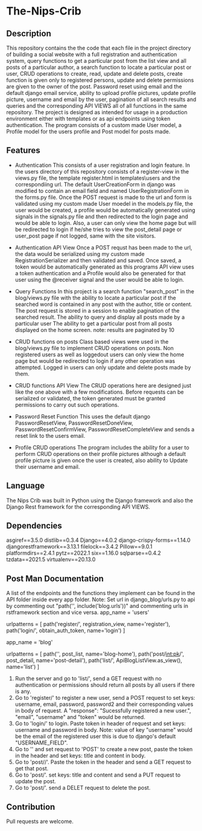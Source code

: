 # The-Nips-Crib

## Description
This repository contains the the code that each file in the project directory of building a social website with a full registration and authentication system, query functions to get a particular post from the list view and all posts of a particular author, a search function to locate a particular post or user, CRUD operations to create, read, update and delete posts, create function is given only to registered persons, update and delete permissions are given to the owner of the post. Password reset using email and the default django email service, ability to upload profile pictures, update profile picture, username and email by the user, pagination of all search results and queries and the corresponding API VIEWS all of all functions in the same repository.
The project is designed as intended for usage in a production environment either with templates or as api endpoints using token authentication. The program consists of a custom made User model, a Profile model for the users profile and Post model for posts made.


## Features
* Authentication
This consists of a user registration and login feature. In the users directory of this repository consists of a register-view in the views.py file, the template register.html in templates\users and the correspondiing url. The default UserCreationForm in django was modified to contain an email field and named UserRegistrationForm in the forms.py file.
Once the POST request is made to the url and form is validated using my custom made User moedel in the models.py file, the user would be created, a profile would be automatically generated using signals in the signals.py file and then redirected to the login page and would be able to login.
Also, a user can only view the home page but will be redirected to login if he/she tries to view the post_detail page or user_post page if not logged, same with the site visitors.

* Authentication API View
Once a POST requst has been made to the url, the data would be serialized using my custom made RegistrationSerializer and then validated and saved. Once saved, a token would be automatically generated as this programs API view uses a token authentication and a Profile would also be generated for that user using the @receiver signal and the user would be able to login.

* Query Functions
In this project is a search function "search_post" in the blog/views.py file with the ability to locate a particular post if the searched word is contained in any post with the author, title or content. The post request is stored in a session to enable pagination of the searched result.
The ability to query and display all posts made by a particular user
The ability to get a particular post from all posts displayed on the home screen.
note: results are paginated by 10

* CRUD functions on posts
Class based views were used in the blog/views.py file to implement CRUD operations on posts. Non registered users as well as loggedout users can only view the home page but would be redirected to login if any other operation was attempted. Logged in users can only update and delete posts made by them.

* CRUD functions API View
The CRUD operations here are designed just like the one above with a few modifications. Before requests can be serialized or validated, the token generated must be granted permissions to carry out such operations.

* Password Reset Function
This uses the default django PasswordResetView, PasswordResetDoneView, PasswordResetConfirmView, PasswordResetCompleteView and sends a reset link to the users email.

* Profile CRUD operations
The program includes the ability for a user to perform CRUD operations on their profile pictures although a default profile picture is given once the user is created, also ability to Update their username and email.


## Language
The Nips Crib was built in Python using the Django framework and also the Django Rest framework for the corresponding API VIEWS.


## Dependencies
asgiref==3.5.0
distlib==0.3.4
Django==4.0.2
django-crispy-forms==1.14.0
djangorestframework==3.13.1
filelock==3.4.2
Pillow==9.0.1
platformdirs==2.4.1
pytz==2022.1
six==1.16.0
sqlparse==0.4.2
tzdata==2021.5
virtualenv==20.13.0


## Post Man Documentation
A list of the endpoints and the functions they implement can be found in the API folder inside every app folder.
Note: Set url in django_blog/urls.py to api by commenting out "path('', include('blog.urls'))" and commenting urls in rstframework section and vice versa.
app_name = 'users'

urlpatterns = [
    path('register/', registration_view, name='register'),
    path('login/', obtain_auth_token, name='login')
]


app_name = 'blog'

urlpatterns = [
    path('', post_list, name='blog-home'),
    path('post/<int:pk>/', post_detail, name='post-detail'),
    path('list/', ApiBlogListView.as_view(), name='list')
]

1. Run the server and go to 'list/', send a GET request with no authentication or permissions should return all posts by all users if there is any.
2. Go to 'register/' to register a new user, send a POST request to set keys: username, email, password, password2 and their corresponding values in body of request. A "response": "Sucessfully registered a new user.", "email", "username" and "token" would be returned.
3. Go to 'login/' to login. Paste token in header of request and set keys: username and password in body. Note: value of key "username" would be the email of the registered user this is due to django's default "USERNAME_FIELD".
4. Go to '' and set request to 'POST' to create a new post, paste the token in the header and set keys: title and content in body.
5. Go to 'post/<id of any post>/'. Paste the token in the header and send a GET request to get that post.
6. Go to 'post/<id of a post made with the same user token>'. set keys: title and content and send a PUT request to update the post.
7. Go to 'post/<id of a post made with the same user token>'. send a DELET request to delete the post.


## Contribution
Pull requests are welcome.
